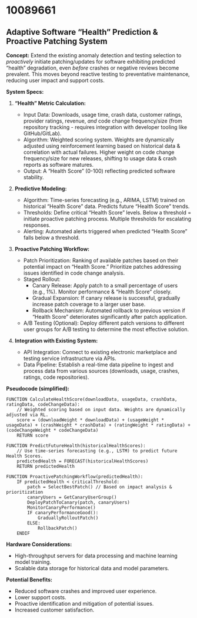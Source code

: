 # 10089661

## Adaptive Software “Health” Prediction & Proactive Patching System

**Concept:** Extend the existing anomaly detection and testing selection to *proactively* initiate patching/updates for software exhibiting predicted “health” degradation, even *before* crashes or negative reviews become prevalent. This moves beyond reactive testing to preventative maintenance, reducing user impact and support costs.

**System Specs:**

1.  **“Health” Metric Calculation:**
    *   Input Data: Downloads, usage time, crash data, customer ratings, provider ratings, revenue, *and* code change frequency/size (from repository tracking - requires integration with developer tooling like GitHub/GitLab).
    *   Algorithm: Weighted scoring system. Weights are dynamically adjusted using reinforcement learning based on historical data & correlation with actual failures. Higher weight on code change frequency/size for new releases, shifting to usage data & crash reports as software matures.
    *   Output:  A “Health Score” (0-100) reflecting predicted software stability.

2.  **Predictive Modeling:**
    *   Algorithm:  Time-series forecasting (e.g., ARIMA, LSTM) trained on historical “Health Score” data. Predicts future “Health Score” trends. 
    *   Thresholds: Define critical “Health Score” levels.  Below a threshold = initiate proactive patching process.  Multiple thresholds for escalating responses.
    *   Alerting: Automated alerts triggered when predicted “Health Score” falls below a threshold.

3.  **Proactive Patching Workflow:**
    *   Patch Prioritization: Ranking of available patches based on their potential impact on “Health Score.”  Prioritize patches addressing issues identified in code change analysis.
    *   Staged Rollout:
        *   Canary Release: Apply patch to a small percentage of users (e.g., 1%). Monitor performance & “Health Score” closely.
        *   Gradual Expansion: If canary release is successful, gradually increase patch coverage to a larger user base.
        *   Rollback Mechanism:  Automated rollback to previous version if “Health Score” deteriorates significantly after patch application.
    *   A/B Testing (Optional):  Deploy different patch versions to different user groups for A/B testing to determine the most effective solution.

4.  **Integration with Existing System:**
    *   API Integration:  Connect to existing electronic marketplace and testing service infrastructure via APIs.
    *   Data Pipeline:  Establish a real-time data pipeline to ingest and process data from various sources (downloads, usage, crashes, ratings, code repositories).

**Pseudocode (simplified):**

```
FUNCTION CalculateHealthScore(downloadData, usageData, crashData, ratingData, codeChangeData):
    // Weighted scoring based on input data. Weights are dynamically adjusted via RL.
    score = (downloadWeight * downloadData) + (usageWeight * usageData) + (crashWeight * crashData) + (ratingWeight * ratingData) + (codeChangeWeight * codeChangeData)
    RETURN score

FUNCTION PredictFutureHealth(historicalHealthScores):
    // Use time-series forecasting (e.g., LSTM) to predict future Health Scores.
    predictedHealth = FORECAST(historicalHealthScores)
    RETURN predictedHealth

FUNCTION ProactivePatchingWorkflow(predictedHealth):
    IF predictedHealth < criticalThreshold:
        patch = SelectBestPatch() // Based on impact analysis & prioritization
        canaryUsers = GetCanaryUserGroup()
        DeployPatchToCanary(patch, canaryUsers)
        MonitorCanaryPerformance()
        IF canaryPerformanceGood():
            GraduallyRolloutPatch()
        ELSE:
            RollbackPatch()
    ENDIF
```

**Hardware Considerations:**

*   High-throughput servers for data processing and machine learning model training.
*   Scalable data storage for historical data and model parameters.

**Potential Benefits:**

*   Reduced software crashes and improved user experience.
*   Lower support costs.
*   Proactive identification and mitigation of potential issues.
*   Increased customer satisfaction.